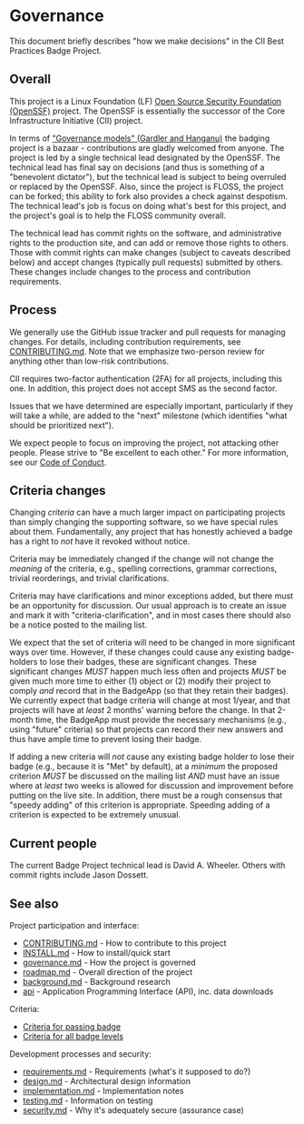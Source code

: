 # Governance

<!-- SPDX-License-Identifier: (MIT OR CC-BY-3.0+) -->

This document briefly describes "how we make decisions" in the
CII Best Practices Badge Project.

## Overall

This project is a Linux Foundation (LF)
[Open Source Security Foundation (OpenSSF)](https://openssf.org/) project.
The OpenSSF is essentially the successor of the
Core Infrastructure Initiative (CII) project.

In terms of
["Governance models" (Gardler and Hanganu)](http://oss-watch.ac.uk/resources/governancemodels) the badging project is a bazaar -
contributions are gladly welcomed from anyone.
The project is led by a single technical lead designated by the OpenSSF.
The technical lead has final say on decisions (and thus is
something of a "benevolent dictator"), but the technical
lead is subject to being overruled or replaced by the OpenSSF.
Also, since the project is FLOSS, the project can be forked;
this ability to fork also provides a check against despotism.
The technical lead's job is focus on doing what's best
for this project, and the project's goal is to help
the FLOSS community overall.

The technical lead has commit rights on the software, and administrative
rights to the production site, and can add or remove those rights to others.
Those with commit rights can make changes
(subject to caveats described below) and accept changes
(typically pull requests) submitted by others.
These changes include changes to the process and contribution requirements.

## Process

We generally use the GitHub issue tracker and pull requests for managing
changes.
For details, including contribution requirements, see
[CONTRIBUTING.md](../CONTRIBUTING.md).
Note that we emphasize two-person review for anything other than
low-risk contributions.

CII requires two-factor authentication (2FA) for all projects,
including this one.  In addition, this project does not accept SMS
as the second factor.

Issues that we have determined are especially important, particularly
if they will take a while, are added to the "next" milestone
(which identifies "what should be prioritized next").

We expect people to focus on improving the project, not attacking other
people.  Please strive to "Be excellent to each other."
For more information, see our [Code of Conduct](../CODE_OF_CONDUCT.md).

## Criteria changes

Changing *criteria* can have a much larger impact on participating
projects than simply changing the supporting software, so we have special
rules about them.  Fundamentally, any project that has honestly achieved
a badge has a right to *not* have it revoked without notice.

Criteria may be immediately changed if the change will
not change the *meaning* of the criteria, e.g.,
spelling corrections, grammar corrections, trivial reorderings,
and trivial clarifications.

Criteria may have clarifications and minor exceptions added, but there
must be an opportunity for discussion.
Our usual approach is to create an issue and mark it with
"criteria-clarification", and in most cases there should also be a notice
posted to the mailing list.

We expect that the set of criteria will need to be changed in more significant
ways over time.
However, if these changes could cause any existing badge-holders to lose
their badges, these are significant changes.
These significant changes *MUST* happen much
less often and projects *MUST* be given much more time to either (1) object
or (2) modify their project to comply *and* record that in the BadgeApp
(so that they retain their badges).
We currently expect that badge criteria will change at most 1/year,
and that projects will have at *least* 2 months' warning before the change.
In that 2-month time, the BadgeApp must provide the necessary mechanisms
(e.g., using "future" criteria) so that projects can record their new answers
and thus have ample time to prevent losing their badge.

If adding a new criteria will *not* cause any existing badge holder
to lose their badge (e.g., because it is "Met" by default),
at a *minimum*
the proposed criterion *MUST* be discussed on the mailing list *AND*
must have an issue where at *least* two weeks is allowed for discussion
and improvement before putting on the live site.
In addition, there must be a rough consensus that "speedy adding"
of this criterion is appropriate.
Speeding adding of a criterion is expected to be extremely unusual.

## Current people

The current Badge Project technical lead is David A. Wheeler.
Others with commit rights include Jason Dossett.

## See also

Project participation and interface:

* [CONTRIBUTING.md](../CONTRIBUTING.md) - How to contribute to this project
* [INSTALL.md](INSTALL.md) - How to install/quick start
* [governance.md](governance.md) - How the project is governed
* [roadmap.md](roadmap.md) - Overall direction of the project
* [background.md](background.md) - Background research
* [api](api.md) - Application Programming Interface (API), inc. data downloads

Criteria:

* [Criteria for passing badge](https://bestpractices.coreinfrastructure.org/criteria/0)
* [Criteria for all badge levels](https://bestpractices.coreinfrastructure.org/criteria)

Development processes and security:

* [requirements.md](requirements.md) - Requirements (what's it supposed to do?)
* [design.md](design.md) - Architectural design information
* [implementation.md](implementation.md) - Implementation notes
* [testing.md](testing.md) - Information on testing
* [security.md](security.md) - Why it's adequately secure (assurance case)
